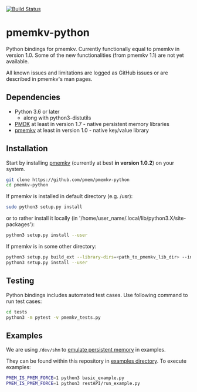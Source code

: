 [![Build Status](https://travis-ci.org/pmem/pmemkv-python.svg?branch=master)](https://travis-ci.org/pmem/pmemkv-python)

# pmemkv-python
Python bindings for pmemkv. Currently functionally equal to pmemkv in version 1.0.
Some of the new functionalities (from pmemkv 1.1) are not yet available.

All known issues and limitations are logged as GitHub issues or are described
in pmemkv's man pages.

## Dependencies

* Python 3.6 or later
	* along with python3-distutils
* [PMDK](https://github.com/pmem/pmdk) at least in version 1.7 - native persistent memory libraries
* [pmemkv](https://github.com/pmem/pmemkv) at least in version 1.0 - native key/value library

## Installation

Start by installing [pmemkv](https://github.com/pmem/pmemkv/blob/master/INSTALLING.md)
(currently at best **in version 1.0.2**) on your system.

```sh
git clone https://github.com/pmem/pmemkv-python
cd pmemkv-python
```
If pmemkv is installed in default directory (e.g. /usr):
```sh
sudo python3 setup.py install
```
or to rather install it locally (in '/home/user_name/.local/lib/python3.X/site-packages'):
```sh
python3 setup.py install --user
```

If pmemkv is in some other directory:
```sh
python3 setup.py build_ext --library-dirs=<path_to_pmemkv_lib_dir> --include-dirs=<path_to_pmemkv_include_dir>
python3 setup.py install --user
```

## Testing

Python bindings includes automated test cases.
Use following command to run test cases:
```sh
cd tests
python3 -m pytest -v pmemkv_tests.py
```

## Examples

We are using `/dev/shm` to
[emulate persistent memory](https://pmem.io/2016/02/22/pm-emulation.html)
in examples.

They can be found within this repository in [examples directory](https://github.com/pmem/pmemkv-python/tree/master/examples).
To execute examples:
```bash
PMEM_IS_PMEM_FORCE=1 python3 basic_example.py
PMEM_IS_PMEM_FORCE=1 python3 restAPI/run_example.py
```

